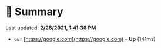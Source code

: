 # 📖 Summary
Last updated: **2/28/2021, 1:41:38 PM**

- `GET` [https://google.com](https://google.com) - **Up** (141ms)
